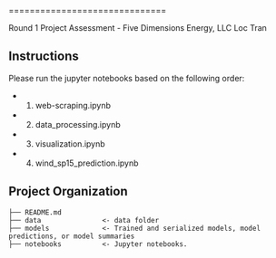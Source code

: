 ==============================

Round 1 Project Assessment - Five Dimensions Energy, LLC
Loc Tran

Instructions
------------
Please run the jupyter notebooks based on the following order:
  - 1. web-scraping.ipynb
  - 2. data_processing.ipynb
  - 3. visualization.ipynb
  - 4. wind_sp15_prediction.ipynb
  
Project Organization
------------

    ├── README.md          
    ├── data               <- data folder
    ├── models             <- Trained and serialized models, model predictions, or model summaries
    ├── notebooks          <- Jupyter notebooks. 
